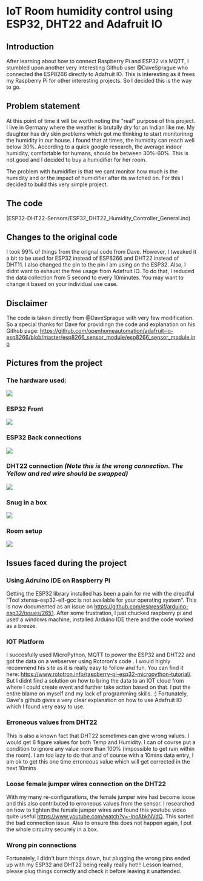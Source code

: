 # IoT Room humidity control using ESP32, DHT22 and Adafruit IO

## Introduction
After learning about how to connect Raspberry Pi and ESP32 via MQTT, I stumbled upon another very interesting Github user @DaveSprague who connected the ESP8266 directly to Adafruit IO. This is interesting as it frees my Raspberry Pi for other interesting projects. So I decided this is the way to go. 

## Problem statement
At this point of time it will be worth noting the "real" purpose of this project. I live in Germany where the weather is brutally dry for an Indian like me. My daughter has dry skin problems which got me thinking to start monitorinng the humidity in our house. I found that at times, the humidity can reach well below 30%. According to a quick google research, the average indoor humidity, comfortable for humans, should be between 30%-60%. This is not good and I decided to buy a humidifier for her room. 

The problem with humidifier is that we cant monitor how much is the humidity and or the impact of humidifier after its switched on. 
For this I decided to build this very simple project. 

## The code
(ESP32-DHT22-Sensors/ESP32_DHT22_Humidity_Controller_General.ino)

## Changes to the original code
I took 99% of things from the orignal code from Dave. However, I tweaked it a bit to be used for ESP32 instead of ESP8266 and DHT22 instead of DHT11. I also changed the pin to the pin I am using on the ESP32. Also, I didnt want to exhaust the free usage from Adafruit IO. To do that, I reduced the data collection from 5 second to every 10minutes. You may want to change it based on your individual use case.

## Disclaimer
The code is taken directly from @DaveSprague with very few modification. So a special thanks for Dave for providingn the code and explanation on his Github page: 
https://github.com/openhomeautomation/adafruit-io-esp8266/blob/master/esp8266_sensor_module/esp8266_sensor_module.ino

## Pictures from the project
### The hardware used:
![](Images/Hardware_Requirements.jpg)

### ESP32 Front
![](Images/ESP32.jpg)

### ESP32 Back connections
![](Images/ESP32_connection.jpg)

### DHT22 connection *(Note this is the wrong connection. The Yellow and red wire should be swapped)*
![](Images/DHT22_sensor.jpg)

### Snug in a box
![](Images/In_a_box.jpg)

### Room setup
![](Images/Room_setup.jpg)


## Issues faced during the project
### Using Adruino IDE on Raspberry Pi
Getting the ESP32 library installed has been a pain for me with the dreadful "Tool xtensa-esp32-elf-gcc is not available for your operating system". This is now documented as an issue on https://github.com/espressif/arduino-esp32/issues/2651. After some frustration, I just chucked raspberry pi and used a windows machine, installed Arduino IDE there and the code worked as a breeze. 

### IOT Platform
I succesfully used MicroPython, MQTT to power the ESP32 and DHT22 and got the data on a webserver using Rotoron's code . I would highly recommend his site as it is really easy to follow and fun. You can find it here: https://www.rototron.info/raspberry-pi-esp32-micropython-tutorial/. But I didnt find a solution on how to bring the data to an IOT cloud from where I could create event and further take action based on that. I put the entire blame on myself and my lack of programming skills. :) Fortunately, Dave's github gives a very clear explanation on how to use Adafruit IO which I found very easy to use. 

### Erroneous values from DHT22
This is also a known fact that DHT22 sometimes can give wrong values. I would get 6 figure values for both Temp and Humidity. I can of course put a condition to ignore any value more than 100% (impossible to get rain within the room). I am too lazy to do that and of course with a 10mins data entry, I am ok to get this one time erroneous value which will get corrected in the next 10mins

### Loose female jumper wires connection on the DHT22
With my many re-configurations, the female jumper wire had become loose and this also contributed to erroneous values from the sensor. I researched on how to tighten the female jumper wires and found this youtube video quite useful https://www.youtube.com/watch?v=-InoAbkNVdQ. This sorted the bad connection issue. Also to ensure this does not happen again, I put the whole circuitry securely in a box. 

### Wrong pin connections
Fortunately, I didn't burn things down, but plugging the wrong pins ended up with my ESP32 and DHT22 being really really hot!!! Lesson learned, please plug things correctly and check it before leaving it unattended.

